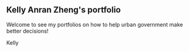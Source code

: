 ## Kelly Anran Zheng's portfolio

Welcome to see my portfolios on how to help urban government make better decisions!

Kelly
